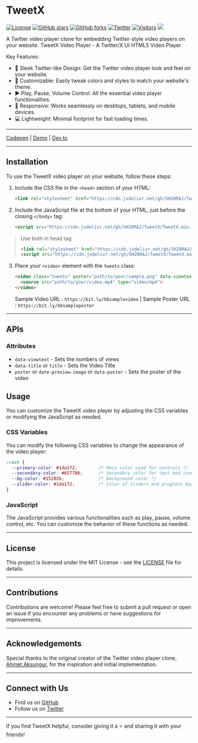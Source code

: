 # TweetX

[![License](https://img.shields.io/badge/license-MIT-blue.svg)](https://github.com/SH20RAJ/TweetX/blob/main/LICENSE)
[![GitHub stars](https://img.shields.io/github/stars/SH20RAJ/TweetX.svg?style=social)](https://github.com/SH20RAJ/TweetX/stargazers)
[![GitHub forks](https://img.shields.io/github/forks/SH20RAJ/TweetX.svg?style=social)](https://github.com/SH20RAJ/TweetX/network)
[![Twitter](https://img.shields.io/twitter/url/https/github.com/SH20RAJ/TweetX.svg?style=social)](https://twitter.com/intent/tweet?text=Check%20out%20TweetX%20%E2%80%93%20A%20Twitter%20video%20player%20clone%20on%20GitHub:%20https%3A%2F%2Fgithub.com%2FSH20RAJ%2FTweetX)
[![Visitors](https://api.visitorbadge.io/api/visitors?path=https%3A%2F%2Fgithub.com%2FSH20RAJ%2FTweetX%2F&labelColor=%23d9e3f0&countColor=%232ccce4&style=flat)](https://visitorbadge.io/status?path=https%3A%2F%2Fgithub.com%2FSH20RAJ%2FTweetX%2F)
[![](https://data.jsdelivr.com/v1/package/gh/sh20raj/Tweetx/badge)](https://www.jsdelivr.com/package/gh/sh20raj/Tweetx)

A Twitter video player clone for embedding Twitter-style video players on your website.
TweetX Video Player - A Twitter/X UI HTML5 Video Player

Key Features:
- 🎥 Sleek Twitter-like Design: Get the Twitter video player look and feel on your website.
- 🎨 Customizable: Easily tweak colors and styles to match your website's theme.
- ▶️ Play, Pause, Volume Control: All the essential video player functionalities.
- 📐 Responsive: Works seamlessly on desktops, tablets, and mobile devices.
- 💻 Lightweight: Minimal footprint for fast loading times.

---

[Codepen](https://codepen.io/SH20RAJ/pen/mdgqprw?editors=1000) | [Demo](https://sh20raj.github.io/TweetX/demo.html) | [Dev.to](https://dev.to/sh20raj/tweetx-html5-twitter-like-video-player-for-your-website-31kh)

---

## Installation

To use the TweetX video player on your website, follow these steps:

1. Include the CSS file in the `<head>` section of your HTML:
   ```html
   <link rel="stylesheet" href="https://cdn.jsdelivr.net/gh/SH20RAJ/TweetX/TweetX.min.css">
   ```

2. Include the JavaScript file at the bottom of your HTML, just before the closing `</body>` tag:
   ```html
   <script src="https://cdn.jsdelivr.net/gh/SH20RAJ/TweetX/TweetX.min.js"></script>
   ```

> Use both in head tag
> ```html
> <link rel="stylesheet" href="https://cdn.jsdelivr.net/gh/SH20RAJ/TweetX/TweetX.min.css">
> <script src="https://cdn.jsdelivr.net/gh/SH20RAJ/TweetX/TweetX.min.js" defer async></script>
> ```

3. Place your `<video>` element with the `tweetx` class:
   ```html
   <video class="tweetx" poster="path/to/your/sample.png" data-viewtext="200.5K views" tabindex="-1" data-video="" allowfullscreen="false" controlslist="nodownload" >
     <source src="path/to/your/video.mp4" type="video/mp4">
   </video>
   ```
   Sample Video URL : `https://bit.ly/bbsamplevideo` | Sample Poster URL : `https://bit.ly/bbsampleposter`
---

## APIs

### Attributes
- `data-viewtext` - Sets the numbers of views
- `data-title` or `title` - Sets the Video Title
- `poster` or `date-preview-image` or `data-poster`  - Sets the poster of the video

## Usage

You can customize the TweetX video player by adjusting the CSS variables or modifying the JavaScript as needed.

### CSS Variables

You can modify the following CSS variables to change the appearance of the video player:

```css
:root {
  --primary-color: #1da1f2;        /* Main color used for controls */
  --secondary-color: #657786;      /* Secondary color for text and icons */
  --bg-color: #15202b;             /* Background color */
  --slider-color: #1da1f2;         /* Color of sliders and progress bars */
}
```

### JavaScript

The JavaScript provides various functionalities such as play, pause, volume control, etc. You can customize the behavior of these functions as needed.

---

## License

This project is licensed under the MIT License - see the [LICENSE](https://github.com/SH20RAJ/TweetX/blob/main/LICENSE) file for details.

---

## Contributions

Contributions are welcome! Please feel free to submit a pull request or open an issue if you encounter any problems or have suggestions for improvements.

---

## Acknowledgements

Special thanks to the original creator of the Twitter video player clone, [Ahmet Aksungur](https://github.com/Ahmetaksungur/twitter-video-player-clone), for the inspiration and initial implementation.

---

## Connect with Us

- Find us on [GitHub](https://github.com/SH20RAJ)
- Follow us on [Twitter](https://twitter.com/sh20raj)

---

If you find TweetX helpful, consider giving it a ⭐️ and sharing it with your friends!
